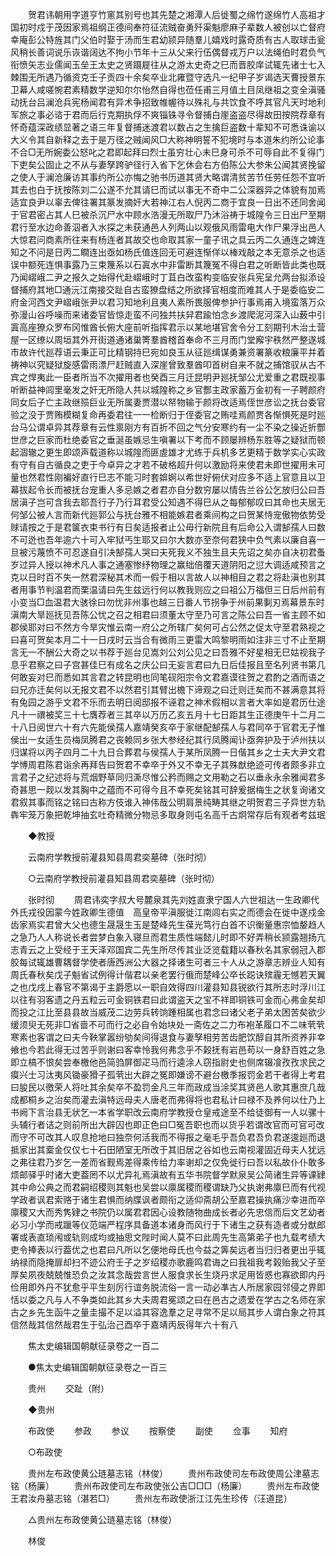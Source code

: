 <!-- { "loadSidebar": true } -->
　　贺君讳朝用字道亨竹窻其别号也其先楚之湘潭人后徙蜀之绵竹遂绵竹人高祖才国初时戍于茂因家焉祖纲正德间奉符征流贼奋勇歼渠魁廖麻子辈数人被创以亡督府幸庵彭公特旌其门父伯时娶于汤而生君幼颕异随羣儿嬉戏时露奇质有古人取球击瓮风稍长善词说乐诙谐阔达不拘小节年十三从父来行伍偶督戎万户以法绳伯时君负气衔愤矢志业儒闻玉垒王太史之贤蹑屣往从之游太史奇之巳而晋胶庠试辄先诸士七入棘围无所遇乃循资克壬子贡四十余矣卒业北雍暨守选凡一纪甲子岁谒选天曹授景东卫幕人咸嗟惋君素精数学逆知尔尔怡然自得也莅任甫三月值土目凤继祖之变全滇骚动抚台吕澜沧兵宪杨闻君有异术争招致帷幄待以殊礼与共饮食不呼其官凡天时地利军旅之事必谘于君而后行克期执俘不爽锱铢寻令督捕白崖盗盗尽得故田按院荐章有怀奇蕴深政绩显著之语三年复督捕迷渡君以数占之生擒巨盗数十辈知不可悉诛谕以大义令其自新释之去于是万径之贼闻风□大称神明誓不犯境时与本道朱约所公论事不合□无所婉委公怒叱之君即起拜曰烈士虽穷壮心未巳身可杀不可辱自此不复得门下吏矣公固止之不从与妻孥跨驴径行入省下乞休会右方伯陈公大参朱公闻其贤挽留之使人于澜沧廉访其事约所公亦悔之驰书历道其贤大略谓清贫苦节任劳任怨不宜听其去也白于抚按陈刘二公遂不允其请巳而试以事无不奇中二公深器异之体貌有加焉适宜良尹以辜去俾往署其篆发摘奸大若神江右人倪丙二商于宜良一日出不还同舍闻于官君密占其人巳被杀沉尸水中顾水浩漫无所取尸乃沐浴祷于城隍令三日出尸至期君行至水边命善泅者入水探之未获通邑人列两山以观俄风雨雷电大作尸果浮出邑人大惊君问商素所往来有杨连者其故交也命取其家一童子讯之具云丙二久通连之婢连知之不问是日丙二瞷连出亟如杨氏值连回无可避连惭佯以棒戏敲之本无意杀之也适误中额死连惧事露乃三束篾系以石寘水中非雷断其篾冤不得白君之听断皆此类也既乃闻嶍峨二尹之报久之始得代赴嶍峨时丁苴白改蛮构变临安张兵宪呈允两台拟添设督捕府其地□通沅江南接交趾自古蛮獠盘结之所欲择官相度而难其人于是委临安二府金河西文尹嶍峨张尹以君习知地利且夷人素所畏服俾参护行事焉甫入境蛮落万众弥漫山谷呼噪而来诸委官皆惊走蛮不问独共扶舁君踰怕念乡渡爬泥河深入山薮中引寘高座獠众罗布冈惟酋长俯大座前听指挥君示以某地堪官舍令分工刻期刊木治土营屋一区缭以周垣其外开街道通诸巢箐羣酋稽首奉命不三月而门堂廨宇秩然严整遂城市故许代廵荐语云秉正可比精钢持巳宛如良玉从征廵缉谋勇兼资署篆收粮廉平并着祷神以究疑狱旋感雷雨漂尸赶贼直入深崖曾致羣酋叩首树自来不就之捕馆驭从古不宾之悍夷此一臣者所当不次擢用者也癸酉三月迁昆明尹廵抚邹公尤爱重之君既视事听断益神闾里毫发之奸无所隐人共以城隍称之乡官酆主政家蓄万金初有一子聘颜府同女后子亡主政继殒巨业无所属妻贾潜以帑物输于颜将改适焉侄世彦讼之抚台委官验之没于贾贿模糊复命再委君往一一检断归于侄委官之贿哇焉颜贾各惭惧死是时廵台马公谓卓异其荐章有云性禀刚方有百折不回之气分安寒约有一尘不染之操近折酆世彦之巨家而杜绝委官之垂涎虽嫉忌生嗔署以下考而不顾屡辨杨东胜等之疑狱而顿起涸辙之更生即颂声载道称以城隍而匪虗雄才尤练于兵机多艺更精于数学实心实政有守有自古循良之吏于今卓异之才若不破格超升何以激励将来使君未即世擢用未可量也然君性刚褊好直行巳志不能习时套媕婀以希世好俯伏对应多不适上官意且以卫幕拔起令长而被抚台宠重人多忌嫉之者君亦自分数穷屡以情告兰谷公乞放归公曰吾居滇子岂可含我去耶吾行子乃行耳君受公知遇不得巳从之每郁郁叹曰其命也夫居无何邹公被人言而新代廵郭公与抚台雅不相能嫉君者乘间构之曰贺某恃宠傲物依势受赇请按之于是君箧衣束书行有日矣适报者止公毋行新院且有后命公入谓郜孺人曰数不可迯也吾年逾六十可入牢狱丐生耶又曰尔大数亦至奈何君狭中负气素以廉自喜一旦被污蔑愤不可忍遂自引决郜孺人哭曰夫死我义不独生且夫先诏之矣亦自决初君蚤岁过异人授以神术凡人事之通塞惨纾物理之赢绌倍覆天道阴阳之愆大调适咸预言之克以日时百不失一然君深秘其术而一假于相以言故人以神相目之君之将赴滇也别其者用事节判温君而栗温请曰先生兹远行何以教我则应之曰祖公万福但三日后州前有小变当□血温君大骇徐曰勿忧非州事也越三日番人节拐争于州前果剚刃焉幕景东时滇南大旱廵抚见吾陈公忧之召之相君曰须董太守至乃可言之陈公曰吾一省主顾不如郡侯耶对曰不然方今旱灾惟云南一府公之所辖广矣何可占公然之促太守至君熟视之曰喜可贺矣本月二十一日戌时云当合有微雨三更雷大鸣黎明雨如注非三寸不止至期言无一不酬公大奇之以书荐于廵台见嵩刘公刘公见之曰吾雅不好星相无巳姑视我子息乎君察之曰子宫甚佳巳有成名之庆公曰无妄言君曰九日后佳报且至名列贤书第几何敢妄对巳而悉如其言君之转昆明也同笔砚阳宗令文君嘉谟往贺之君酌之酒而语之曰兄亦迁矣何以无报文君不以然君引其臂出檐下谛观之曰迁则迁矣而不甚满意其将有兔园之游乎文君不乐而去明日阅邸报不诬君之神术假相以言者大率如是君历仕途凡十一禩被奖三十七膺荐者三其卒以万历乙亥五月十七日距其生正德庚午十二月二十八日阅世六十有六先能侯孺人嘉靖癸亥卒于家继配郜孺人与君同卒于官君无子惟侯出一女适生员梅凤腾君之丧赖同乡张大参经纪其行凤腾闻讣亟奔护及于泸州扶以归谋将以丙子四月二十九日合葬君与侯孺人于某所凤腾一日偕其乡之士夫大尹文君学愽周君陈君诣余再拜告曰贺君不幸卒于外又不幸无子其殊猷绝迹可传者颇多非立言君子之纪述将与荒烟野草同归澌尽惟公矜而赐之文用勒之石以垂永永余雅闻君多奇甚思一觌以发其胸中之蕴而不可得今且不幸死矣铭其可辞爰据梅生之状复询诸文君叙其事而铭之铭曰古称方伎谁入神伟哉公明肩景纯畴其继之明贺君三子异世方轨犇牢笼万象把乾坤抽玄吐奇精微分物忌多取身则屯名高千古炯常存后有观者考兹珉 

　　◆教授 

　　云南府学教授前灌县知县周君奕墓碑（张时彻） 

　　○云南府学教授前灌县知县周君奕墓碑（张时彻） 

　　张时彻 
　　周君讳奕字叔大号麓泉其先刘姓直隶宁国人六世祖达一生政卿代外氏戎役因蒙今姓政卿生德值　高皇帝平滇服徙江南闾右实之而德会在徙中遂戍金齿家焉实君曾大父也德生晟晟生玉是楚峰先生葆光笃行白首不识衡量惠宗恤嫠趋人之急乃人人称说长者尝梦白象入寝旦而君生质性端懿儿时即不好弄稍长颕露翘扬亢志青云之上受经于王天泽邓国宾二先生所尽传其业泛览载籍以春秋名其家弱冠入郡胶每试辄雄曹耦督学使者唐西洲公大器之择诸生可者三十人从之游章志辨业人知有周氏春秋矣戊子魁省试例得计偕君以亲老罢行俄而楚峰公卒长跽诀殡霾无憾若天翼之也戊戌上春官不第谒于主爵愿以一职自效得四川灌县知县锐欲行其所志时浮川江以往有羽客遗之丹五粒云可金铜铁君曰此谓盗天之宝不祥即铜铁可金而心弗金矣却而投之江比至县县故当威茂二边劳兵转饷踵相属也君念曰诸父老子弟太困苦矣欲少缓须臾无死非□省啬不可而行之必自令始块处一斋佐之二力布袍革履口不二味茕茕寒素也客谓之曰夫今鞅掌嚣纷劬矣间得退食与妻孥相劳苦齿肥饮醇自其所资养非幸飨也今若此得无过苦乎则谢曰客幸怜我何弗念乎不榖抚有岩邑苟以一身舒百姓之急即立槁不恨矣尝奉檄他邑简驺屏御疋马而行逵涂人窃指尉史也侧席辍飡孜孜求民之瘼兴士习汰夷风锄豪猾子孤茕出大辟之冤即嫌谤不避台檄季报罚金若干者得上考君曰朘民以徼荣人将吐其余矣卒不盈罚金凡三年而政成当涂奖其贤邑人歌其惠庶几哉成都桐乡之治矣而灌去滇特远母夫人唐老而弗得将也君私计曰禄不及养何以仕乃上书阙下言治县无状乞一本省学职改云南府学教授仓皇戒途至不给徒御有一人以骡十头辅行者诘之则前所出大辟囚也即正色曰□冤吾职也而以货乎若谓改官而可官可改而守不可改其人叹息抢地曰独奈何活我而不得报之毫毛乎吾负君吾负君遂逡廵而退抵家出其槖金仅仅七十石田陋室无所改于其旧居之谷如也云南视灌固近母夫人犹远之弗往君乃岁乞一差而省觐焉差得乘传给力率谢却之仅免徙行曰吾以私故仆仆敢多烦邮驿乎时诸大吏葢罔不以尤异礼焉滇故有五华书院督学默泉吴公简诸生异等课肄其中命公典之而君嗣绍稷则其魁也吴尝以廪属稷而稷谓缺乃父执谢弗廪巳而有代视学政者讽君索赂于诸生君惧而纳牒讽者颇衔之适仰斋胡公至嘉君操执痛沙幸进而卒廪稷又大而秀隽肄之书院仍以属君君因心设教随物曲成长者必先忠信而后文艺幼者必习小学而戒躐等仪范端严程序具备道本诸身而风行于下诸生之获有造者或分猷郎署或表直琐闱或轨则成均或抽思文陛时闻人莫不曰此周先生高第弟子也九载考绩大吏令捧表以行葢优之也君曰凡所以乞便地母氏也今益之筭矣远者当归归者更出乎辄纳禄而隐掩扉却扫不迹公府壬子之岁绍稷亦歌鹿鸣君诲之曰我祖我考榖贻我父子至厚矣夙夜兢兢惟恐负之汝其念哉尝言世人服食求长生烧丹求足用皆惑也寡欲即内丹俭用即外丹不犹愈乎平生刻厉行谊务脱流俗一言一动必凖古人所居家园邻侵之界即恬以委之凡与人不争类如此其乡大夫周君冕颂之曰在邑古之遗爱在学古之名师在家古之乡先生函牛之量圭撮不足以溢其容逸羣之足寻常不足以局其步人谓白象之符其信然哉其信然哉君生于弘治己酉卒于嘉靖丙辰得年六十有八 

　　焦太史编辑国朝献征录卷之一百二 

　　●焦太史编辑国朝献征录卷之一百三 

　　贵州 
　　交趾（附） 

　　◆贵州 

　　布政使 
　　参政 
　　参议 
　　按察使 
　　副使 
　　佥事 
　　知府 

　　○布政使 

　　贵州左布政使黄公琏墓志铭（林俊） 
　　贵州布政使司左布政使周公津墓志铭（杨廉） 
　　贵州布政使司左布政使张公吉□□□（杨廉） 
　　贵州左布政使王君汝舟墓志铭（湛若□） 
　　贵州左布政使浙江江先生珍传（汪道昆） 

　　△贵州左布政使黄公琏墓志铭（林俊） 

　　林俊 
